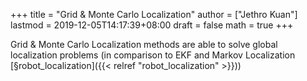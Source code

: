 +++
title = "Grid & Monte Carlo Localization"
author = ["Jethro Kuan"]
lastmod = 2019-12-05T14:17:39+08:00
draft = false
math = true
+++

Grid & Monte Carlo Localization methods are able to solve global
localization problems (in comparison to EKF and Markov Localization [§robot\_localization]({{< relref "robot_localization" >}}))
